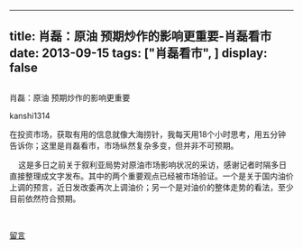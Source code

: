 
---
title:  肖磊：原油 预期炒作的影响更重要-肖磊看市
date: 2013-09-15
tags: ["肖磊看市", ]
display: false
---


## 



肖磊：原油 预期炒作的影响更重要




kanshi1314




在投资市场，获取有用的信息就像大海捞针，我每天用18个小时思考，用五分钟告诉你；这里是肖磊看市，市场纵然复杂多变，但并非不可预期。


&nbsp;&nbsp;&nbsp; 这是多日之前关于叙利亚局势对原油市场影响状况的采访，感谢记者时隔多日直接整理成文字发布。其中的两个重要观点已经被市场验证。一个是关于国内油价上调的预言，近日发改委再次上调油价；另一个是对油价的整体走势的看法，至少目前依然符合预期。&nbsp; &nbsp;&nbsp; 

&nbsp;&nbsp;&nbsp; 









[留言](javascript:;)


